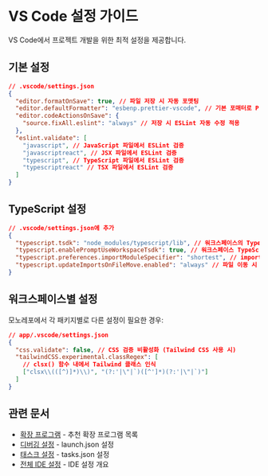 # VS Code 설정 가이드

VS Code에서 프로젝트 개발을 위한 최적 설정을 제공합니다.

## 기본 설정

```json
// .vscode/settings.json
{
  "editor.formatOnSave": true, // 파일 저장 시 자동 포맷팅
  "editor.defaultFormatter": "esbenp.prettier-vscode", // 기본 포매터로 Prettier 사용
  "editor.codeActionsOnSave": {
    "source.fixAll.eslint": "always" // 저장 시 ESLint 자동 수정 적용
  },
  "eslint.validate": [
    "javascript", // JavaScript 파일에서 ESLint 검증
    "javascriptreact", // JSX 파일에서 ESLint 검증
    "typescript", // TypeScript 파일에서 ESLint 검증
    "typescriptreact" // TSX 파일에서 ESLint 검증
  ]
}
```

## TypeScript 설정

```json
// .vscode/settings.json에 추가
{
  "typescript.tsdk": "node_modules/typescript/lib", // 워크스페이스의 TypeScript 버전 사용
  "typescript.enablePromptUseWorkspaceTsdk": true, // 워크스페이스 TypeScript 사용 여부 묻기
  "typescript.preferences.importModuleSpecifier": "shortest", // import 경로를 가장 짧게 설정
  "typescript.updateImportsOnFileMove.enabled": "always" // 파일 이동 시 import 경로 자동 업데이트
}
```

## 워크스페이스별 설정

모노레포에서 각 패키지별로 다른 설정이 필요한 경우:

```json
// app/.vscode/settings.json
{
  "css.validate": false, // CSS 검증 비활성화 (Tailwind CSS 사용 시)
  "tailwindCSS.experimental.classRegex": [
    // clsx() 함수 내에서 Tailwind 클래스 인식
    ["clsx\\(([^)]*)\\)", "(?:'|\"|`)([^']*)(?:'|\"|`)"]
  ]
}
```

## 관련 문서

- [확장 프로그램](./vscode-extensions.md) - 추천 확장 프로그램 목록
- [디버깅 설정](./vscode-launch.md) - launch.json 설정
- [태스크 설정](./vscode-tasks.md) - tasks.json 설정
- [전체 IDE 설정](./README.md) - IDE 설정 개요
